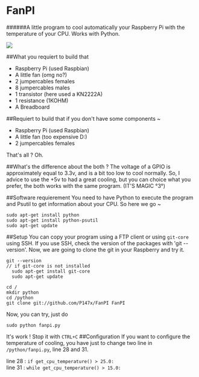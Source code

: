 # FanPI
######A little program to cool automatically your Raspberry Pi with the temperature of your CPU. Works with Python.

<img src="http://porostase.fr/upload/IMG_20150110_1828256.jpg">


##What you requiert to build that 
- Raspberry Pi (used Raspbian)
- A little fan (omg no?)
- 2 jumpercables females
- 8 jumpercables males
- 1 transistor (here used a KN2222A)
- 1 resistance (1KOHM)
- A Breadboard

##Requiert to build that if you don't have some components ~ 
- Raspberry Pi (used Raspbian)
- A little fan (too expensive D:)
- 2 jumpercables females

That's all ? Oh.

##What's the difference about the both ?
The voltage of a GPIO is approximately equal to 3.3v, and is a bit too low to cool normally. So, I advice to use the +5v to had a great cooling, but you can choice what you prefer, the both works with the same program. (IT'S MAGIC °3°)

##Software requierement 
You need to have Python to execute the program and Psutil to get information about your CPU. So here we go ~

```
sudo apt-get install python
sudo apt-get install python-psutil
sudo apt-get update
```

##Setup
You can copy your program using a FTP client or using `git-core` using SSH. If you use SSH, check the version of the packages with 'git --version'. Now, we are going to clone the git in your Raspberry and try it. 
```
git --version
// if git-core is not installed
  sudo apt-get install git-core
  sudo apt-get update
  
cd /
mkdir python
cd /python
git clone git://github.com/P147x/FanPI FanPI
```

Now, you can try, just do 
```
sudo python fanpi.py 
```
It's work ! Stop it with `CTRL+C`
##Configuration 
If you want to configure the temperature of cooling, you have just to change two line in `/python/fanpi.py`, line 28 and 31.

line 28 : `if get_cpu_temperature() > 25.0:` <br />
line 31 : `while get_cpu_temperature() > 15.0:`
